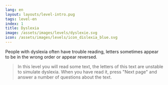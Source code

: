 ```yaml
---
lang: en
layout: layouts/level-intro.pug
tags: level-en
index: 1
title: Dyslexia
image: /assets/images/levels/dyslexie.svg
icon: /assets/images/levels/icon_dislexia_blue.svg
---
```


People with dyslexia often have trouble reading, letters sometimes appear to be in the wrong order or appear reversed.

> In this level you will read some text, the letters of this text are unstable to simulate dyslexia. When you have read it, press "Next page" and answer a number of questions about the text. 
